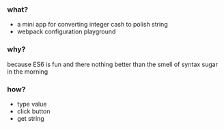 ### what?
* a mini app for converting integer cash to polish string
* webpack configuration playground

### why?
because ES6 is fun and there nothing better than the smell of syntax sugar in the morning

### how?
* type value
* click button
* get string